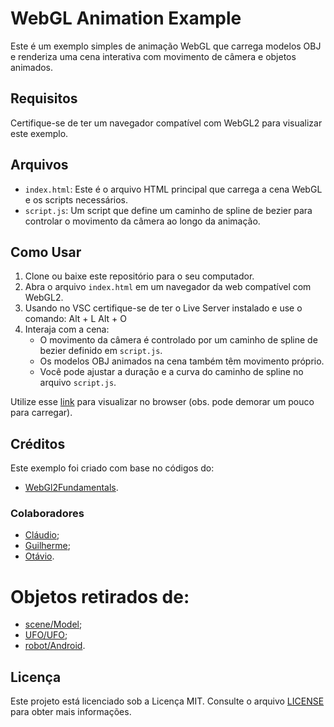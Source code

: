 # WebGL Animation Example

Este é um exemplo simples de animação WebGL que carrega modelos OBJ e renderiza uma cena interativa com movimento de câmera e objetos animados.

## Requisitos

Certifique-se de ter um navegador compatível com WebGL2 para visualizar este exemplo.

## Arquivos

- `index.html`: Este é o arquivo HTML principal que carrega a cena WebGL e os scripts necessários.
- `script.js`: Um script que define um caminho de spline de bezier para controlar o movimento da câmera ao longo da animação.

## Como Usar

1. Clone ou baixe este repositório para o seu computador.
2. Abra o arquivo `index.html` em um navegador da web compatível com WebGL2.
3. Usando no VSC certifique-se de ter o Live Server instalado e use o comando: Alt + L Alt + O
4. Interaja com a cena:
   - O movimento da câmera é controlado por um caminho de spline de bezier definido em `script.js`.
   - Os modelos OBJ animados na cena também têm movimento próprio.
   - Você pode ajustar a duração e a curva do caminho de spline no arquivo `script.js`.

Utilize esse [link](https://regretcode.github.io/CG-1/) para visualizar no browser (obs. pode demorar um pouco para carregar).

## Créditos

Este exemplo foi criado com base no códigos do: 

- [WebGl2Fundamentals](https://webgl2fundamentals.org/webgl/lessons/webgl-load-obj-w-mtl.html).

### Colaboradores

- [Cláudio](https://github.com/CloudioJ);
- [Guilherme](https://github.com/GuilhermeCaruso);
- [Otávio](https://github.com/OtavioFSantos).

# Objetos retirados de:
- [scene/Model](https://www.turbosquid.com/pt_br/3d-models/scifi-spiral-tower-twisted-torus-3d-model-1891792);
- [UFO/UFO](https://www.turbosquid.com/3d-models/u-f-o-max-free/167887);
- [robot/Android](https://www.turbosquid.com/pt_br/3d-models/new-android-3ds-free/757160).

## Licença

Este projeto está licenciado sob a Licença MIT. Consulte o arquivo [LICENSE](https://github.com/git/git-scm.com/blob/main/MIT-LICENSE.txt) para obter mais informações.
